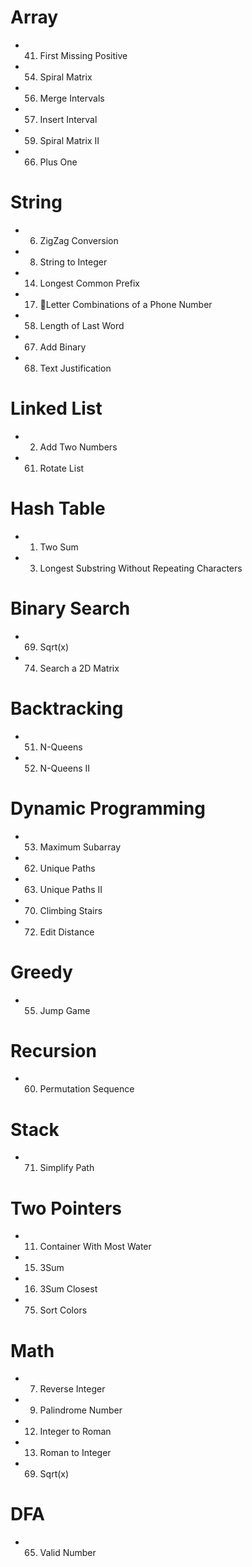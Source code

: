 # Array

* 41. First Missing Positive
* 54. Spiral Matrix
* 56. Merge Intervals
* 57. Insert Interval
* 59. Spiral Matrix II
* 66. Plus One

# String

* 06. ZigZag Conversion
* 08. String to Integer
* 14. Longest Common Prefix
* 17. Letter Combinations of a Phone Number
* 58. Length of Last Word
* 67. Add Binary
* 68. Text Justification

# Linked List

* 02. Add Two Numbers
* 61. Rotate List

# Hash Table

* 01. Two Sum
* 03. Longest Substring Without Repeating Characters

# Binary Search

* 69. Sqrt(x)
* 74. Search a 2D Matrix

# Backtracking

* 51. N-Queens
* 52. N-Queens II

# Dynamic Programming

* 53. Maximum Subarray
* 62. Unique Paths
* 63. Unique Paths II
* 70. Climbing Stairs
* 72. Edit Distance

# Greedy

* 55. Jump Game

# Recursion

* 60. Permutation Sequence

# Stack

* 71. Simplify Path

#  Two Pointers

* 11. Container With Most Water
* 15. 3Sum
* 16. 3Sum Closest
* 75. Sort Colors

# Math

* 07. Reverse Integer
* 09. Palindrome Number
* 12. Integer to Roman
* 13. Roman to Integer
* 69. Sqrt(x)

# DFA

* 65. Valid Number